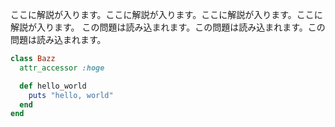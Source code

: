 ここに解説が入ります。ここに解説が入ります。ここに解説が入ります。ここに解説が入ります。
この問題は読み込まれます。この問題は読み込まれます。この問題は読み込まれます。

```ruby
class Bazz
  attr_accessor :hoge

  def hello_world
    puts "hello, world"
  end
end
```
